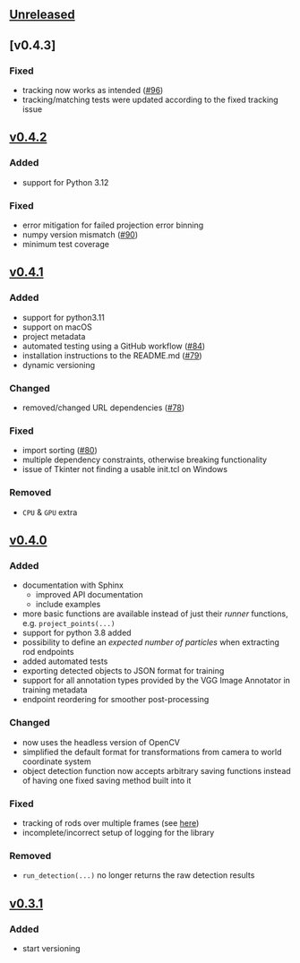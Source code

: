 ## [Unreleased]

## [v0.4.3]
### Fixed
- tracking now works as intended ([#96](https://github.com/ANP-Granular/ParticleTracking/issues/96))
- tracking/matching tests were updated according to the fixed tracking issue 

## [v0.4.2]
### Added
- support for Python 3.12

### Fixed
- error mitigation for failed projection error binning
- numpy version mismatch ([#90](https://github.com/ANP-Granular/ParticleTracking/issues/90))
- minimum test coverage

## [v0.4.1]
### Added
- support for python3.11
- support on macOS
- project metadata
- automated testing using a GitHub workflow ([#84](https://github.com/ANP-Granular/ParticleTracking/issues/84))
- installation instructions to the README.md ([#79](https://github.com/ANP-Granular/ParticleTracking/issues/79))
- dynamic versioning

### Changed
- removed/changed URL dependencies ([#78](https://github.com/ANP-Granular/ParticleTracking/issues/78))

### Fixed
- import sorting ([#80](https://github.com/ANP-Granular/ParticleTracking/issues/80))
- multiple dependency constraints, otherwise breaking functionality
- issue of Tkinter not finding a usable init.tcl on Windows

### Removed
- `CPU` & `GPU` extra

## [v0.4.0]
### Added
- documentation with Sphinx
  - improved API documentation
  - include examples
- more basic functions are available instead of just their *runner* functions, e.g. `project_points(...)`
- support for python 3.8 added
- possibility to define an *expected number of particles* when extracting rod endpoints
- added automated tests
- exporting detected objects to JSON format for training
- support for all annotation types provided by the VGG Image Annotator in training metadata
- endpoint reordering for smoother post-processing

### Changed
- now uses the headless version of OpenCV
- simplified the default format for transformations from camera to world coordinate system
- object detection function now accepts arbitrary saving functions instead of having one fixed saving method built into it

### Fixed
- tracking of rods over multiple frames (see [here](https://github.com/ANP-Granular/ParticleTracking/commit/8a3fd558f241d8999a8cfe0a0ab236d999d3785a))
- incomplete/incorrect setup of logging for the library

### Removed
- `run_detection(...)` no longer returns the raw detection results

## [v0.3.1]
### Added
- start versioning

[Unreleased]: https://github.com/ANP-Granular/ParticleTracking/compare/v0.4.2+ParticleTracking...HEAD
[v0.4.2]: https://github.com/ANP-Granular/ParticleTracking/compare/v0.4.1+ParticleTracking...v0.4.2+ParticleTracking
[v0.4.1]: https://github.com/ANP-Granular/ParticleTracking/compare/v0.4.0+ParticleTracking...v0.4.1+ParticleTracking
[v0.4.0]: https://github.com/ANP-Granular/ParticleTracking/compare/v0.3.1+ParticleTracking...v0.4.0+ParticleTracking
[v0.3.1]: https://github.com/ANP-Granular/ParticleTracking/compare/v0.3.1+ParticleTracking
